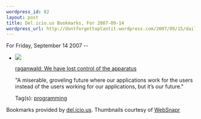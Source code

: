 ```yaml
--- 
wordpress_id: 82
layout: post
title: Del.icio.us Bookmarks, For 2007-09-14
wordpress_url: http://dontforgettoplantit.wordpress.com/2007/09/15/daily-delicious-31/
---
```

<p class="daily-delicious-header">For Friday, September 14 2007 --</p>
<ul class="daily-delicious">
    <li><img src="http://images.websnapr.com/?url=http://weblog.raganwald.com/2007/09/we-have-lost-control-of-apparatus.html"> <p><a href="http://weblog.raganwald.com/2007/09/we-have-lost-control-of-apparatus.html" title="http://weblog.raganwald.com/2007/09/we-have-lost-control-of-apparatus.html">raganwald: We have lost control of the apparatus</a></p>
<p>&quot;A miserable, groveling future where our applications work for the users instead of the users working for our applications, but it’s our future.&quot;</p><div class="daily-delicious-tags">Tag(s): <a href="http://del.icio.us/popular/programming">programming</a> </div></li></ul><p class="daily-delicious-footer">Bookmarks provided by <a href="http://del.icio.us/cyu">del.icio.us</a>.  Thumbnails courtesy of <a href="http://websnapr.com">WebSnapr</a>
